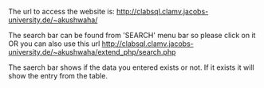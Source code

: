 The url to access the website is:
http://clabsql.clamv.jacobs-university.de/~akushwaha/

The search bar can be found from 'SEARCH' menu bar so please click on it 
OR you can also use this url
http://clabsql.clamv.jacobs-university.de/~akushwaha/extend_php/search.php

The saerch bar shows if the data you entered exists or not. If it exists it will show the entry from the table.
